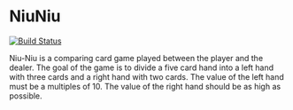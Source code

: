 # NiuNiu

[![Build Status](https://travis-ci.org/EdAllonby/NiuNiu.svg?branch=master)](https://travis-ci.org/EdAllonby/NiuNiu)

Niu-Niu is a comparing card game played between the player and the dealer. The goal of the game is to divide a five card hand into a left hand with three cards and a right hand with two cards. The value of the left hand must be a multiples of 10. The value of the right hand should be as high as possible.
